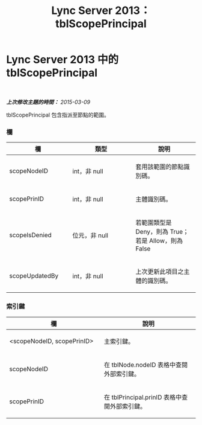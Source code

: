 ﻿---
title: Lync Server 2013：tblScopePrincipal
TOCTitle: tblScopePrincipal
ms:assetid: 422d6c7f-7ba7-4dd4-bacc-95ace47959ff
ms:mtpsurl: https://technet.microsoft.com/zh-tw/library/Gg558639(v=OCS.15)
ms:contentKeyID: 49290730
ms.date: 08/10/2015
mtps_version: v=OCS.15
ms.translationtype: HT
---

# Lync Server 2013 中的 tblScopePrincipal

 

_**上次修改主題的時間：** 2015-03-09_

tblScopePrincipal 包含指派至節點的範圍。

### 欄

<table>
<colgroup>
<col style="width: 33%" />
<col style="width: 33%" />
<col style="width: 33%" />
</colgroup>
<thead>
<tr class="header">
<th>欄</th>
<th>類型</th>
<th>說明</th>
</tr>
</thead>
<tbody>
<tr class="odd">
<td><p>scopeNodeID</p></td>
<td><p>int，非 null</p></td>
<td><p>套用該範圍的節點識別碼。</p></td>
</tr>
<tr class="even">
<td><p>scopePrinID</p></td>
<td><p>int，非 null</p></td>
<td><p>主體識別碼。</p></td>
</tr>
<tr class="odd">
<td><p>scopeIsDenied</p></td>
<td><p>位元，非 null</p></td>
<td><p>若範圍類型是 Deny，則為 True；若是 Allow，則為 False</p></td>
</tr>
<tr class="even">
<td><p>scopeUpdatedBy</p></td>
<td><p>int，非 null</p></td>
<td><p>上次更新此項目之主體的識別碼。</p></td>
</tr>
</tbody>
</table>


### 索引鍵

<table>
<colgroup>
<col style="width: 50%" />
<col style="width: 50%" />
</colgroup>
<thead>
<tr class="header">
<th>欄</th>
<th>說明</th>
</tr>
</thead>
<tbody>
<tr class="odd">
<td><p>&lt;scopeNodeID, scopePrinID&gt;</p></td>
<td><p>主索引鍵。</p></td>
</tr>
<tr class="even">
<td><p>scopeNodeID</p></td>
<td><p>在 tblNode.nodeID 表格中查閱外部索引鍵。</p></td>
</tr>
<tr class="odd">
<td><p>scopePrinID</p></td>
<td><p>在 tblPrincipal.prinID 表格中查閱外部索引鍵。</p></td>
</tr>
</tbody>
</table>

